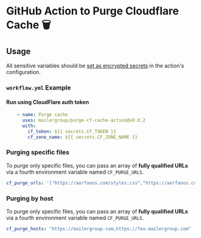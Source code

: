 # GitHub Action to Purge Cloudflare Cache  🗑️ 

## Usage

All sensitive variables should be [set as encrypted secrets](https://help.github.com/en/articles/virtual-environments-for-github-actions#creating-and-using-secrets-encrypted-variables) in the action's configuration.

### `workflow.yml` Example

#### Run using CloudFlare auth token
```yaml
    - name: Purge cache
      uses: mailergroup/purge-cf-cache-action@v0.0.2
      with:
        cf_token: ${{ secrets.CF_TOKEN }}
        cf_zone_name: ${{ secrets.CF_ZONE_NAME }}
```

### Purging specific files

To purge only specific files, you can pass an array of **fully qualified URLs** via a fourth environment variable named `CF_PURGE_URLS`.

```yaml
cf_purge_urls: '["https://aorfanos.com/styles.css","https://aorfanos.com/style.css"]'
```

### Purging by host

To purge only specific files, you can pass an array of **fully qualified URLs** via a fourth environment variable named `CF_PURGE_URLS`.

```yaml
cf_purge_hosts: "https://mailergroup.com,https://foo.mailergroup.com"
```
